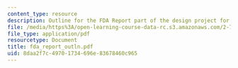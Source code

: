 ```yaml
---
content_type: resource
description: Outline for the FDA Report part of the design project for the course.
file: /media/https%3A/open-learning-course-data-rc.s3.amazonaws.com/2-782j-design-of-medical-devices-and-implants-spring-2006/8daa2f7c49701734696e83678460c965_fda_report_outln.pdf
file_type: application/pdf
resourcetype: Document
title: fda_report_outln.pdf
uid: 8daa2f7c-4970-1734-696e-83678460c965
---
```

